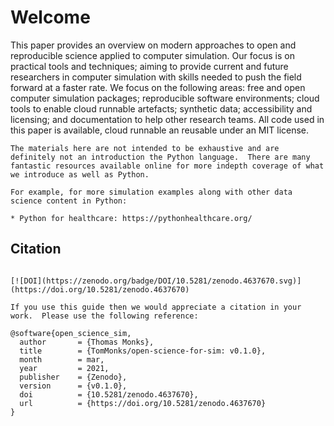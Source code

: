 # Welcome

This paper provides an overview on modern approaches to open and reproducible science applied to computer simulation.  Our focus is on practical tools and techniques; aiming to provide current and future researchers in computer simulation with skills needed to push the field forward at a faster rate. We focus on the following areas: free and open computer simulation packages; reproducible software environments; cloud tools to enable cloud runnable artefacts; synthetic data; accessibility and licensing; and documentation to help other research teams.  All code used in this paper is available, cloud runnable an reusable under an MIT license.

```{note}
The materials here are not intended to be exhaustive and are definitely not an introduction the Python language.  There are many fantastic resources available online for more indepth coverage of what we introduce as well as Python.  

For example, for more simulation examples along with other data science content in Python:

* Python for healthcare: https://pythonhealthcare.org/
```

## Citation

```{note}

[![DOI](https://zenodo.org/badge/DOI/10.5281/zenodo.4637670.svg)](https://doi.org/10.5281/zenodo.4637670)

If you use this guide then we would appreciate a citation in your work.  Please use the following reference:

```

```
@software{open_science_sim,
  author       = {Thomas Monks},
  title        = {TomMonks/open-science-for-sim: v0.1.0},
  month        = mar,
  year         = 2021,
  publisher    = {Zenodo},
  version      = {v0.1.0},
  doi          = {10.5281/zenodo.4637670},
  url          = {https://doi.org/10.5281/zenodo.4637670}
}
```